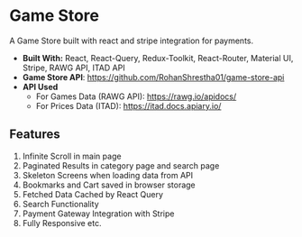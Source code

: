 # Game Store

A Game Store built with react and stripe integration for payments.

- **Built With:** React, React-Query, Redux-Toolkit, React-Router, Material UI, Stripe, RAWG API, ITAD API
- **Game Store API**: https://github.com/RohanShrestha01/game-store-api
- **API Used**
  - For Games Data (RAWG API): https://rawg.io/apidocs/
  - For Prices Data (ITAD): https://itad.docs.apiary.io/

## Features

1. Infinite Scroll in main page
2. Paginated Results in category page and search page
3. Skeleton Screens when loading data from API
4. Bookmarks and Cart saved in browser storage
5. Fetched Data Cached by React Query
6. Search Functionality
7. Payment Gateway Integration with Stripe
8. Fully Responsive etc.
